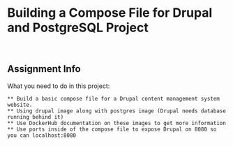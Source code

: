 # Building a Compose File for Drupal and PostgreSQL Project
<br>

## Assignment Info

What you need to do in this project:

    ** Build a basic compose file for a Drupal content management system website.
    ** Using drupal image along with postgres image (Drupal needs database running behind it)
    ** Use DockerHub documentation on these images to get more information
    ** Use ports inside of the compose file to expose Drupal on 8080 so you can localhost:8080